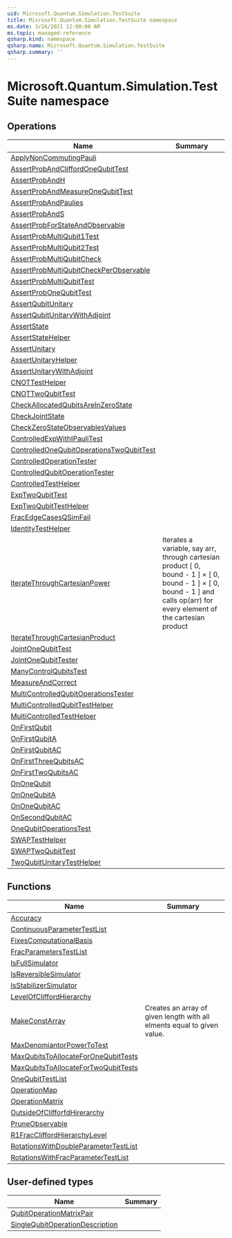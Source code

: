 ```yaml
---
uid: Microsoft.Quantum.Simulation.TestSuite
title: Microsoft.Quantum.Simulation.TestSuite namespace
ms.date: 3/26/2021 12:00:00 AM
ms.topic: managed-reference
qsharp.kind: namespace
qsharp.name: Microsoft.Quantum.Simulation.TestSuite
qsharp.summary: ''
---
```


# Microsoft.Quantum.Simulation.TestSuite namespace




<!-- summaries -->

## Operations

| Name | Summary |
|------|---------|
|[ApplyNonCommutingPauli](xref:Microsoft.Quantum.Simulation.TestSuite.ApplyNonCommutingPauli) | |
|[AssertProbAndCliffordOneQubitTest](xref:Microsoft.Quantum.Simulation.TestSuite.AssertProbAndCliffordOneQubitTest) | |
|[AssertProbAndH](xref:Microsoft.Quantum.Simulation.TestSuite.AssertProbAndH) | |
|[AssertProbAndMeasureOneQubitTest](xref:Microsoft.Quantum.Simulation.TestSuite.AssertProbAndMeasureOneQubitTest) | |
|[AssertProbAndPaulies](xref:Microsoft.Quantum.Simulation.TestSuite.AssertProbAndPaulies) | |
|[AssertProbAndS](xref:Microsoft.Quantum.Simulation.TestSuite.AssertProbAndS) | |
|[AssertProbForStateAndObservable](xref:Microsoft.Quantum.Simulation.TestSuite.AssertProbForStateAndObservable) | |
|[AssertProbMultiQubit1Test](xref:Microsoft.Quantum.Simulation.TestSuite.AssertProbMultiQubit1Test) | |
|[AssertProbMultiQubit2Test](xref:Microsoft.Quantum.Simulation.TestSuite.AssertProbMultiQubit2Test) | |
|[AssertProbMultiQubitCheck](xref:Microsoft.Quantum.Simulation.TestSuite.AssertProbMultiQubitCheck) | |
|[AssertProbMultiQubitCheckPerObservable](xref:Microsoft.Quantum.Simulation.TestSuite.AssertProbMultiQubitCheckPerObservable) | |
|[AssertProbMultiQubitTest](xref:Microsoft.Quantum.Simulation.TestSuite.AssertProbMultiQubitTest) | |
|[AssertProbOneQubitTest](xref:Microsoft.Quantum.Simulation.TestSuite.AssertProbOneQubitTest) | |
|[AssertQubitUnitary](xref:Microsoft.Quantum.Simulation.TestSuite.AssertQubitUnitary) | |
|[AssertQubitUnitaryWithAdjoint](xref:Microsoft.Quantum.Simulation.TestSuite.AssertQubitUnitaryWithAdjoint) | |
|[AssertState](xref:Microsoft.Quantum.Simulation.TestSuite.AssertState) | |
|[AssertStateHelper](xref:Microsoft.Quantum.Simulation.TestSuite.AssertStateHelper) | |
|[AssertUnitary](xref:Microsoft.Quantum.Simulation.TestSuite.AssertUnitary) | |
|[AssertUnitaryHelper](xref:Microsoft.Quantum.Simulation.TestSuite.AssertUnitaryHelper) | |
|[AssertUnitaryWithAdjoint](xref:Microsoft.Quantum.Simulation.TestSuite.AssertUnitaryWithAdjoint) | |
|[CNOTTestHelper](xref:Microsoft.Quantum.Simulation.TestSuite.CNOTTestHelper) | |
|[CNOTTwoQubitTest](xref:Microsoft.Quantum.Simulation.TestSuite.CNOTTwoQubitTest) | |
|[CheckAllocatedQubitsAreInZeroState](xref:Microsoft.Quantum.Simulation.TestSuite.CheckAllocatedQubitsAreInZeroState) | |
|[CheckJointState](xref:Microsoft.Quantum.Simulation.TestSuite.CheckJointState) | |
|[CheckZeroStateObservablesValues](xref:Microsoft.Quantum.Simulation.TestSuite.CheckZeroStateObservablesValues) | |
|[ControlledExpWithIPauliTest](xref:Microsoft.Quantum.Simulation.TestSuite.ControlledExpWithIPauliTest) | |
|[ControlledOneQubitOperationsTwoQubitTest](xref:Microsoft.Quantum.Simulation.TestSuite.ControlledOneQubitOperationsTwoQubitTest) | |
|[ControlledOperationTester](xref:Microsoft.Quantum.Simulation.TestSuite.ControlledOperationTester) | |
|[ControlledQubitOperationTester](xref:Microsoft.Quantum.Simulation.TestSuite.ControlledQubitOperationTester) | |
|[ControlledTestHelper](xref:Microsoft.Quantum.Simulation.TestSuite.ControlledTestHelper) | |
|[ExpTwoQubitTest](xref:Microsoft.Quantum.Simulation.TestSuite.ExpTwoQubitTest) | |
|[ExpTwoQubitTestHelper](xref:Microsoft.Quantum.Simulation.TestSuite.ExpTwoQubitTestHelper) | |
|[FracEdgeCasesQSimFail](xref:Microsoft.Quantum.Simulation.TestSuite.FracEdgeCasesQSimFail) | |
|[IdentityTestHelper](xref:Microsoft.Quantum.Simulation.TestSuite.IdentityTestHelper) | |
|[IterateThroughCartesianPower](xref:Microsoft.Quantum.Simulation.TestSuite.IterateThroughCartesianPower) |Iterates a variable, say arr, through cartesian product [ 0, bound - 1 ] × [ 0, bound - 1 ] × [ 0, bound - 1 ] and calls op(arr) for every element of the cartesian product |
|[IterateThroughCartesianProduct](xref:Microsoft.Quantum.Simulation.TestSuite.IterateThroughCartesianProduct) | |
|[JointOneQubitTest](xref:Microsoft.Quantum.Simulation.TestSuite.JointOneQubitTest) | |
|[JointOneQubitTester](xref:Microsoft.Quantum.Simulation.TestSuite.JointOneQubitTester) | |
|[ManyControlQubitsTest](xref:Microsoft.Quantum.Simulation.TestSuite.ManyControlQubitsTest) | |
|[MeasureAndCorrect](xref:Microsoft.Quantum.Simulation.TestSuite.MeasureAndCorrect) | |
|[MultiControlledQubitOperationsTester](xref:Microsoft.Quantum.Simulation.TestSuite.MultiControlledQubitOperationsTester) | |
|[MultiControlledQubitTestHelper](xref:Microsoft.Quantum.Simulation.TestSuite.MultiControlledQubitTestHelper) | |
|[MultiControlledTestHelper](xref:Microsoft.Quantum.Simulation.TestSuite.MultiControlledTestHelper) | |
|[OnFirstQubit](xref:Microsoft.Quantum.Simulation.TestSuite.OnFirstQubit) | |
|[OnFirstQubitA](xref:Microsoft.Quantum.Simulation.TestSuite.OnFirstQubitA) | |
|[OnFirstQubitAC](xref:Microsoft.Quantum.Simulation.TestSuite.OnFirstQubitAC) | |
|[OnFirstThreeQubitsAC](xref:Microsoft.Quantum.Simulation.TestSuite.OnFirstThreeQubitsAC) | |
|[OnFirstTwoQubitsAC](xref:Microsoft.Quantum.Simulation.TestSuite.OnFirstTwoQubitsAC) | |
|[OnOneQubit](xref:Microsoft.Quantum.Simulation.TestSuite.OnOneQubit) | |
|[OnOneQubitA](xref:Microsoft.Quantum.Simulation.TestSuite.OnOneQubitA) | |
|[OnOneQubitAC](xref:Microsoft.Quantum.Simulation.TestSuite.OnOneQubitAC) | |
|[OnSecondQubitAC](xref:Microsoft.Quantum.Simulation.TestSuite.OnSecondQubitAC) | |
|[OneQubitOperationsTest](xref:Microsoft.Quantum.Simulation.TestSuite.OneQubitOperationsTest) | |
|[SWAPTestHelper](xref:Microsoft.Quantum.Simulation.TestSuite.SWAPTestHelper) | |
|[SWAPTwoQubitTest](xref:Microsoft.Quantum.Simulation.TestSuite.SWAPTwoQubitTest) | |
|[TwoQubitUnitaryTestHelper](xref:Microsoft.Quantum.Simulation.TestSuite.TwoQubitUnitaryTestHelper) | |

## Functions

| Name | Summary |
|------|---------|
|[Accuracy](xref:Microsoft.Quantum.Simulation.TestSuite.Accuracy) | |
|[ContinuousParameterTestList](xref:Microsoft.Quantum.Simulation.TestSuite.ContinuousParameterTestList) | |
|[FixesComputationalBasis](xref:Microsoft.Quantum.Simulation.TestSuite.FixesComputationalBasis) | |
|[FracParametersTestList](xref:Microsoft.Quantum.Simulation.TestSuite.FracParametersTestList) | |
|[IsFullSimulator](xref:Microsoft.Quantum.Simulation.TestSuite.IsFullSimulator) | |
|[IsReversibleSimulator](xref:Microsoft.Quantum.Simulation.TestSuite.IsReversibleSimulator) | |
|[IsStabilizerSimulator](xref:Microsoft.Quantum.Simulation.TestSuite.IsStabilizerSimulator) | |
|[LevelOfCliffordHierarchy](xref:Microsoft.Quantum.Simulation.TestSuite.LevelOfCliffordHierarchy) | |
|[MakeConstArray](xref:Microsoft.Quantum.Simulation.TestSuite.MakeConstArray) |Creates an array of given length with all elments equal to given value. |
|[MaxDenomiantorPowerToTest](xref:Microsoft.Quantum.Simulation.TestSuite.MaxDenomiantorPowerToTest) | |
|[MaxQubitsToAllocateForOneQubitTests](xref:Microsoft.Quantum.Simulation.TestSuite.MaxQubitsToAllocateForOneQubitTests) | |
|[MaxQubitsToAllocateForTwoQubitTests](xref:Microsoft.Quantum.Simulation.TestSuite.MaxQubitsToAllocateForTwoQubitTests) | |
|[OneQubitTestList](xref:Microsoft.Quantum.Simulation.TestSuite.OneQubitTestList) | |
|[OperationMap](xref:Microsoft.Quantum.Simulation.TestSuite.OperationMap) | |
|[OperationMatrix](xref:Microsoft.Quantum.Simulation.TestSuite.OperationMatrix) | |
|[OutsideOfClifforfdHirerarchy](xref:Microsoft.Quantum.Simulation.TestSuite.OutsideOfClifforfdHirerarchy) | |
|[PruneObservable](xref:Microsoft.Quantum.Simulation.TestSuite.PruneObservable) | |
|[R1FracCliffordHierarchyLevel](xref:Microsoft.Quantum.Simulation.TestSuite.R1FracCliffordHierarchyLevel) | |
|[RotationsWithDoubleParameterTestList](xref:Microsoft.Quantum.Simulation.TestSuite.RotationsWithDoubleParameterTestList) | |
|[RotationsWithFracParameterTestList](xref:Microsoft.Quantum.Simulation.TestSuite.RotationsWithFracParameterTestList) | |

## User-defined types

| Name | Summary |
|------|---------|
|[QubitOperationMatrixPair](xref:Microsoft.Quantum.Simulation.TestSuite.QubitOperationMatrixPair) | |
|[SingleQubitOperationDescription](xref:Microsoft.Quantum.Simulation.TestSuite.SingleQubitOperationDescription) | |
<!-- /summaries -->
